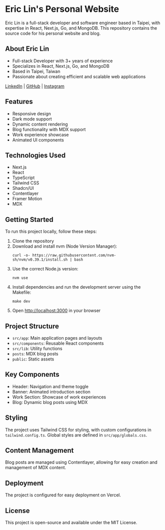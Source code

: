 # Eric Lin's Personal Website

Eric Lin is a full-stack developer and software engineer based in Taipei, with expertise in React, Next.js, Go, and MongoDB. This repository contains the source code for his personal website and blog.

## About Eric Lin

- Full-stack Developer with 3+ years of experience
- Specializes in React, Next.js, Go, and MongoDB
- Based in Taipei, Taiwan
- Passionate about creating efficient and scalable web applications

[LinkedIn](https://www.linkedin.com/in/jia-hao-lin/) | [GitHub](https://github.com/ericboy0224) | [Instagram](https://www.instagram.com/babydogofmyg/)

## Features

- Responsive design
- Dark mode support
- Dynamic content rendering
- Blog functionality with MDX support
- Work experience showcase
- Animated UI components

## Technologies Used

- Next.js
- React
- TypeScript
- Tailwind CSS
- Shadcn/UI
- Contentlayer
- Framer Motion
- MDX

## Getting Started

To run this project locally, follow these steps:

1. Clone the repository
2. Download and install nvm (Node Version Manager):
   ```
   curl -o- https://raw.githubusercontent.com/nvm-sh/nvm/v0.39.1/install.sh | bash
   ```
3. Use the correct Node.js version:
   ```
   nvm use
   ```
4. Install dependencies and run the development server using the Makefile:
   ```
   make dev
   ```
5. Open [http://localhost:3000](http://localhost:3000) in your browser

## Project Structure

- `src/app`: Main application pages and layouts
- `src/components`: Reusable React components
- `src/lib`: Utility functions
- `posts`: MDX blog posts
- `public`: Static assets

## Key Components

- Header: Navigation and theme toggle
- Banner: Animated introduction section
- Work Section: Showcase of work experiences
- Blog: Dynamic blog posts using MDX

## Styling

The project uses Tailwind CSS for styling, with custom configurations in `tailwind.config.ts`. Global styles are defined in `src/app/globals.css`.

## Content Management

Blog posts are managed using Contentlayer, allowing for easy creation and management of MDX content.

## Deployment

The project is configured for easy deployment on Vercel.

## License

This project is open-source and available under the MIT License.